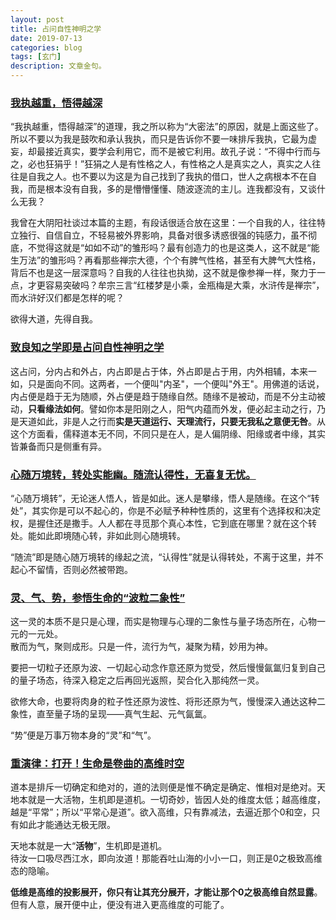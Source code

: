 ```yaml
---
layout: post
title: 占问自性神明之学
date: 2019-07-13
categories: blog
tags: [玄门]
description: 文章金句。
---
```


### [我执越重，悟得越深](https://mp.weixin.qq.com/s/EtzvAgZwJfbacY2akNc-Lg)
“我执越重，悟得越深”的道理，我之所以称为“大密法”的原因，就是上面这些了。所以不要以为我是鼓吹和承认我执，而只是告诉你不要一味排斥我执，它最为虚妄，却最接近真实，要学会利用它，而不是被它利用。故孔子说：“不得中行而与之，必也狂狷乎！”狂狷之人是有性格之人，有性格之人是真实之人，真实之人往往是自我之人。也不要以为这是为自己找到了我执的借口，世人之病根本不在自我，而是根本没有自我，多的是懵懵懂懂、随波逐流的主儿。连我都没有，又谈什么无我？

我曾在大阴阳社谈过本篇的主题，有段话很适合放在这里：一个自我的人，往往特立独行、自信自立，不轻易被外界影响，具备对很多诱惑很强的钝感力，虽不彻底，不觉得这就是“如如不动”的雏形吗？最有创造力的也是这类人，这不就是“能生万法”的雏形吗？再看那些禅宗大德，个个有脾气性格，甚至有大脾气大性格，背后不也是这一层深意吗？自我的人往往也执拗，这不就是像参禅一样，聚力于一点，才更容易突破吗？牟宗三言“红楼梦是小乘，金瓶梅是大乘，水浒传是禅宗”，而水浒好汉们都是怎样的呢？

欲得大道，先得自我。

### [致良知之学即是占问自性神明之学](https://mp.weixin.qq.com/s/j09qnnM5-J5t6dWMESGtfg)
这占问，分内占和外占，内占即是占于体，外占即是占于用，内外相辅，本来一如，只是面向不同。这两者，一个便叫"内圣"，一个便叫"外王"。用佛道的话说，内占便是趋于无为随顺，外占便是趋于随缘自然。随缘不是被动，而是不分主动被动，**只看缘法如何**。譬如你本是阳刚之人，阳气内蕴而外发，便必起主动之行，乃是天道如此，非是人之行而**实是天道运行、天理流行，只要无我私之意便无咎**。从这个方面看，儒释道本无不同，不同只是在人，是人偏阴缘、阳缘或者中缘，其实皆兼备而只是侧重有异。

### [心随万境转，转处实能幽。随流认得性，无喜复无忧。](https://mp.weixin.qq.com/s/rd3qJAzWm-X8iLizrIxEEA)
“心随万境转”，无论迷人悟人，皆是如此。迷人是攀缘，悟人是随缘。在这个“转处”，其实你是可以不起心的，你是不必赋予种种性质的，这里有个选择权和决定权，是握住还是撒手。人人都在寻觅那个真心本性，它到底在哪里？就在这个转处。能如此即境随心转，非如此则心随境转。


“随流”即是随心随万境转的缘起之流，“认得性”就是认得转处，不离于这里，并不起心不留情，否则必然被带跑。

### [灵、气、势，参悟生命的“波粒二象性”](https://mp.weixin.qq.com/s/sIMZylSpZzHYMXL4oJFuAw)
这一灵的本质不是只是心理，而实是物理与心理的二象性与量子场态所在，心物一元的一元处。<br>
散而为气，聚则成形。只是一件，流行为气，凝聚为精，妙用为神。<br>

要把一切粒子还原为波、一切起心动念作意还原为觉受，然后慢慢氤氲归复到自己的量子场态，待深入稳定之后再回光返照，契合化入那纯然一灵。


欲修大命，也要将肉身的粒子性还原为波性、将形还原为气，慢慢深入通达这种二象性，直至量子场的呈现——真气生起、元气氤氲。


“势”便是万事万物本身的“灵”和“气”。

### [重演律：打开！生命是卷曲的高维时空](https://mp.weixin.qq.com/s/xQezZBpGuUll9fW-hTBIQQ)
道本是排斥一切确定和绝对的，道的法则便是惟不确定是确定、惟相对是绝对。天地本就是一大活物，生机即是道机。一切奇妙，皆因人处的维度太低；越高维度，越是“平常”；所以“平常心是道”。欲入高维，只有靠减法，去逼近那个0和空，只有如此才能通达无极无限。

天地本就是一大“**活物**”，生机即是道机。<br>
待汝一口吸尽西江水，即向汝道！那能吞吐山海的小小一口，则正是0之极致高维态的隐喻。


**低维是高维的投影展开，你只有让其充分展开，才能让那个0之极高维自然显露**。但有人意，展开便中止，便没有进入更高维度的可能了。
